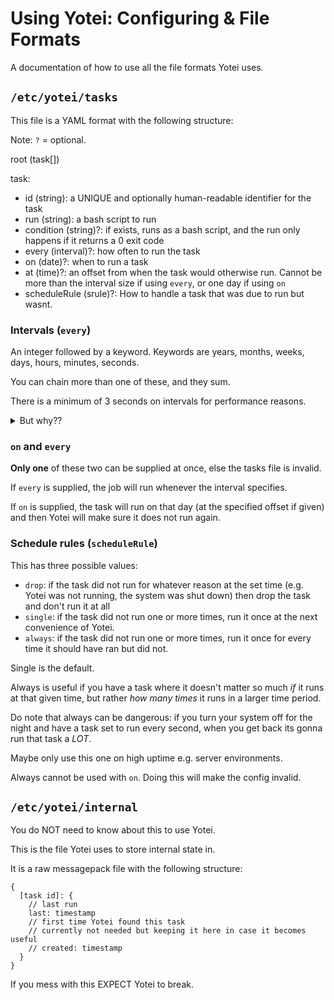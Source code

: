 # Using Yotei: Configuring & File Formats

A documentation of how to use all the file formats Yotei uses.

## `/etc/yotei/tasks`

This file is a YAML format with the following structure:

Note: `?` = optional.

root (task[])

task:
 - id (string): a UNIQUE and optionally human-readable identifier for the task
 - run (string): a bash script to run
 - condition (string)?: if exists, runs as a bash script,
   and the run only happens if it returns a 0 exit code
 - every (interval)?: how often to run the task
 - on (date)?: when to run a task
 - at (time)?: an offset from when the task would otherwise run.
   Cannot be more than the interval size if using `every`,
   or one day if using `on`
 - scheduleRule (srule)?: How to handle a task that was due to run but wasnt.

### Intervals (`every`)

An integer followed by a keyword.
Keywords are years, months, weeks, days, hours, minutes, seconds.

You can chain more than one of these, and they sum.

There is a minimum of 3 seconds on intervals for performance reasons.

<details>
<summary>But why??</summary>
<p>
  Yotei runs an event loop in the background to handle many, many things.
  This includes running scheduled tasks.
</p>
<p>
  This event loop spends the vast majority of its time sleeping,
  and this places a limit on the frequency of tasks.
</p>
<p>
  Running this loop more often means more time spent using the CPU
  just to idle, and this is not in the spirit of Yotei.
</p>
</details>

### `on` and `every`
**Only one** of these two can be supplied at once, else the tasks file is invalid.

If `every` is supplied, the job will run whenever the interval specifies.

If `on` is supplied, the task will run on that day (at the specified offset if given)
and then Yotei will make sure it does not run again.

### Schedule rules (`scheduleRule`)

This has three possible values:
 - `drop`: if the task did not run for whatever reason at the set time
   (e.g. Yotei was not running, the system was shut down) then drop the task
   and don't run it at all
 - `single`: if the task did not run one or more times,
   run it once at the next convenience of Yotei.
 - `always`: if the task did not run one or more times,
   run it once for every time it should have ran but did not.

Single is the default.

Always is useful if you have a task where it doesn't matter so much *if* it
runs at that given time, but rather *how many times* it runs in a larger time
period.

Do note that always can be dangerous: if you turn your system off for the night
and have a task set to run every second, when you get back its gonna run that
task a *LOT*.

Maybe only use this one on high uptime e.g. server environments.

Always cannot be used with `on`. Doing this will make the config invalid.

## `/etc/yotei/internal`

You do NOT need to know about this to use Yotei.

This is the file Yotei uses to store internal state in.

It is a raw messagepack file with the following structure:
```
{
  [task id]: {
    // last run
    last: timestamp
    // first time Yotei found this task
    // currently not needed but keeping it here in case it becomes useful
    // created: timestamp
  }
}
```

If you mess with this EXPECT Yotei to break.